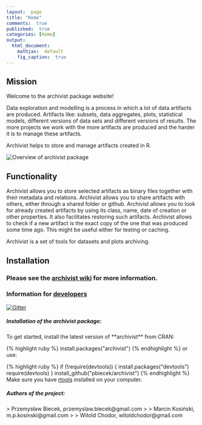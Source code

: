 ```yaml
---
layout:  page
title: "Home"
comments:  true
published:  true
categories: [Home]
output:
  html_document:
    mathjax:  default
    fig_caption:  true
---
```




## Mission

Welcome to the archivist package website!

Data exploration and modelling is a process in which a lot of data artifacts are produced. Artifacts like: subsets, data aggregates, plots, statistical models, different versions of data sets and different versions of results. The more projects we work with the more artifacts are produced and the harder it is to manage these artifacts.

Archivist helps to store and manage artifacts created in R. 

![Overview of archivist package](https://raw.githubusercontent.com/pbiecek/archivist/master/archiwum.png)


## Functionality

Archivist allows you to store selected artifacts as binary files together with their metadata and relations. Archivist allows you to share artifacts with others, either through a shared folder or github. Archivist allows you to look for already created artifacts by using its class, name, date of creation or other properties. It also facilitates restoring such artifacts. Archivist allows to check if a new artifact is the exact copy of the one that was produced some time ago. This might be useful either for testing or caching.

Archivist is a set of tools for datasets and plots archiving.

## Installation

### Please see the  [archivist wiki](https://github.com/pbiecek/archivist/wiki) for more information. 

### Information for [developers](https://github.com/pbiecek/archivist/wiki/For-developers)

[![Gitter](https://badges.gitter.im/pbiecek/archivist.svg)](https://gitter.im/pbiecek/archivist?utm_source=badge&utm_medium=badge&utm_campaign=pr-badge)

<h5> Installation of the archivist package: </h5>
To get started, install the latest version of **archivist** from CRAN:

{% highlight ruby %}
install.packages("archivist")
{% endhighlight %}
or use:

{% highlight ruby %}
if (!require(devtools)) {
    install.packages("devtools")
    require(devtools)
}
install_github("pbiecek/archivist")
{% endhighlight %}
Make sure you have [rtools](http://cran.r-project.org/bin/windows/Rtools/) installed on your computer.


<h5> Authors of the project: </h5>
> Przemysław Biecek, przemyslaw.biecek@gmail.com
>
> Marcin Kosiński, m.p.kosinski@gmail.com
>
> Witold Chodor, witoldchodor@gmail.com
